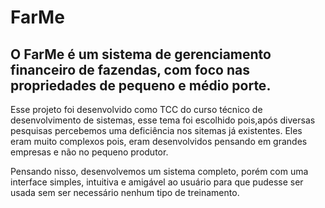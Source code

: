 # FarMe

## O FarMe é um sistema de gerenciamento financeiro de fazendas, com foco nas propriedades de pequeno e médio porte.

 Esse projeto foi desenvolvido como TCC do curso técnico de desenvolvimento de sistemas, esse tema foi escolhido pois,após diversas pesquisas percebemos uma deficiência nos sitemas já existentes. Eles eram muito complexos pois, eram desenvolvidos pensando em grandes empresas e não no pequeno produtor.
 
 Pensando nisso, desenvolvemos um sistema completo, porém com uma interface simples, intuitiva e amigável ao usuário para que pudesse ser usada sem ser necessário nenhum tipo de treinamento.
